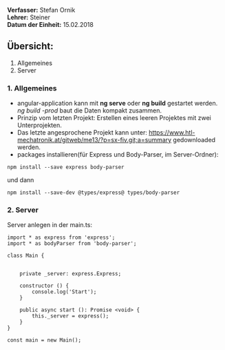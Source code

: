**Verfasser:** Stefan Ornik   
**Lehrer:** Steiner   
**Datum der Einheit:** 15.02.2018
   
## Übersicht: 
1. Allgemeines
2. Server 

### 1. Allgemeines
- angular-application kann mit **ng serve** oder **ng build** gestartet werden. _ng build -prod_ baut die Daten kompakt zusammen.
- Prinzip vom letzten Projekt: Erstellen eines leeren Projektes mit zwei Unterprojekten.
- Das letzte angesprochene Projekt kann unter: https://www.htl-mechatronik.at/gitweb/me13/?p=sx-fiv.git;a=summary gedownloaded werden.
- packages installieren(für Express und Body-Parser, im Server-Ordner): 
```
npm install --save express body-parser
```
und dann
```
npm install --save-dev @types/express@ types/body-parser
```
### 2. Server
Server anlegen in der main.ts:
```
import * as express from 'express';
import * as bodyParser from 'body-parser';

class Main {

   
    private _server: express.Express;

    constructor () {
        console.log('Start');
    }

    public async start (): Promise <void> {
        this._server = express();
    }
}

const main = new Main();
```
